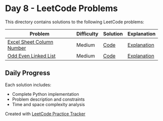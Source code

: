 # Day 8 - LeetCode Problems

This directory contains solutions to the following LeetCode problems:

| Problem | Difficulty | Solution | Explanation |
|---------|------------|----------|-------------|
| [Excel Sheet Column Number](https://leetcode.com/problems/excel-sheet-column-number/description/) | Medium | [Code](excel_sheet_column_number.py) | [Explanation](excel_sheet_column_number.md) |
| [Odd Even Linked List](https://leetcode.com/problems/odd-even-linked-list/description/) | Medium | [Code](odd_even_linked_list.py) | [Explanation](odd_even_linked_list.md) |

## Daily Progress

Each solution includes:
- Complete Python implementation
- Problem description and constraints
- Time and space complexity analysis

Created with [LeetCode Practice Tracker](https://github.com/AnuranjanJain/solutions)
